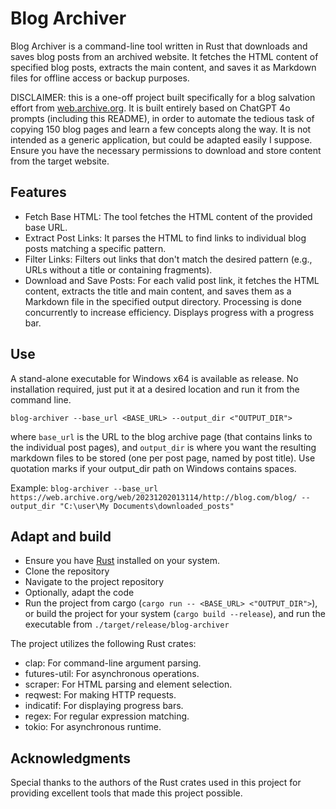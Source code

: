 # Blog Archiver

Blog Archiver is a command-line tool written in Rust that downloads and saves blog posts from an archived website. It fetches the HTML content of specified blog posts, extracts the main content, and saves it as Markdown files for offline access or backup purposes.

DISCLAIMER: this is a one-off project built specifically for a blog salvation effort from [web.archive.org](https://web.archive.org/). It is built entirely based on ChatGPT 4o prompts (including this README), in order to automate the tedious task of copying 150 blog pages and learn a few concepts along the way. It is not intended as a generic application, but could be adapted easily I suppose.  Ensure you have the necessary permissions to download and store content from the target website.

## Features

- Fetch Base HTML: The tool fetches the HTML content of the provided base URL.
- Extract Post Links: It parses the HTML to find links to individual blog posts matching a specific pattern.
- Filter Links: Filters out links that don't match the desired pattern (e.g., URLs without a title or containing fragments).
- Download and Save Posts: For each valid post link, it fetches the HTML content, extracts the title and main content, and saves them as a Markdown file in the specified output directory. Processing is done concurrently to increase efficiency. Displays progress with a progress bar.

## Use
A stand-alone executable for Windows x64 is available as release. No installation required, just put it at a desired location and run it from the command line.

```blog-archiver --base_url <BASE_URL> --output_dir <"OUTPUT_DIR">```

where ```base_url``` is the URL to the blog archive page (that contains links to the individual post pages), and ```output_dir``` is where you want the resulting markdown files to be stored (one per post page, named by post title). Use quotation marks if your output_dir path on Windows contains spaces.

Example:
```blog-archiver --base_url https://web.archive.org/web/20231202013114/http://blog.com/blog/ --output_dir "C:\user\My Documents\downloaded_posts"```

## Adapt and build

- Ensure you have [Rust](https://www.rust-lang.org/tools/install) installed on your system.
- Clone the repository
- Navigate to the project repository
- Optionally, adapt the code
- Run the project from cargo (```cargo run -- <BASE_URL> <"OUTPUT_DIR">```), or build the project for your system (```cargo build --release```), and run the executable from ```./target/release/blog-archiver```

The project utilizes the following Rust crates:
- clap: For command-line argument parsing.
- futures-util: For asynchronous operations.
- scraper: For HTML parsing and element selection.
- reqwest: For making HTTP requests.
- indicatif: For displaying progress bars.
- regex: For regular expression matching.
- tokio: For asynchronous runtime.

## Acknowledgments

Special thanks to the authors of the Rust crates used in this project for providing excellent tools that made this project possible.

